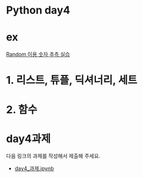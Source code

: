# Python day4

# ex

[Random 이용 숫자 추측 실습](./ex_GuessNumber.ipynb)

# 1. 리스트, 튜플, 딕셔너리, 세트

# 2. 함수

# day4과제

다음 링크의 과제를 작성해서 제출해 주세요.

 - [day4_과제.ipynb](./day4_과제.ipynb)

